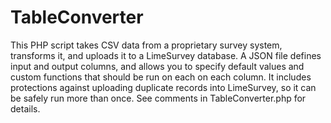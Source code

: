 # TableConverter

This PHP script takes CSV data from a proprietary survey system, transforms it, and uploads it to a LimeSurvey database. A JSON file defines input and output columns, and allows you to specify default values and custom functions that should be run on each on each column. It includes protections against uploading duplicate records into LimeSurvey, so it can be safely run more than once. See comments in TableConverter.php for details.
